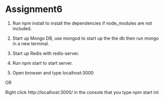 # Assignment6
1. Run npm install to install the dependencies
if node_modules are not included.

2. Start up Mongo DB, use mongod to start
up the the db then run mongo in a new terminal.

3. Start up Redis with redis-server.

4. Run npm start to start server.

5. Open browser and type localhost:3000

  OR

  Right click http://localhost:3000/ in the console that you type npm start int

